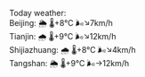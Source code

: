 Today weather:  
Beijing: 🌦   🌡️+8°C 🌬️↘7km/h  
Tianjin: 🌧   🌡️+9°C 🌬️↘12km/h  
Shijiazhuang: 🌧   🌡️+8°C 🌬️↘4km/h  
Tangshan: 🌦   🌡️+9°C 🌬️→12km/h  
